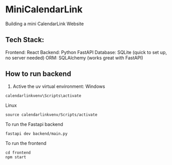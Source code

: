 # MiniCalendarLink
Building a mini CalendarLink Website

## Tech Stack:
Frontend: React
Backend: Python FastAPI
Database: SQLite (quick to set up, no server needed)
ORM: SQLAlchemy (works great with FastAPI)


## How to run backend
1. Active the uv virtual environment:
Windows
```
calendarlinkvenv\Scripts\activate
```
Linux
```
source calendarlinkvenv/Scripts/activate
```


To run the Fastapi backend
```
fastapi dev backend/main.py
```

To run the frontend
```
cd frontend
npm start
```
